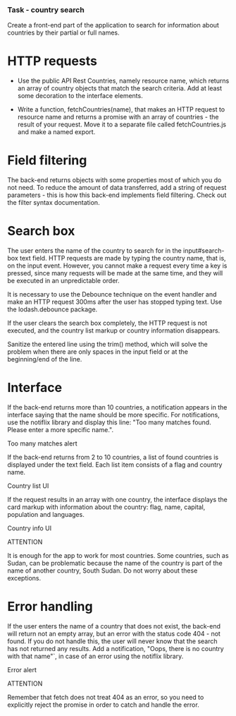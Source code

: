 ### Task - country search

Create a front-end part of the application to search for information about countries by their partial or full names. 

# HTTP requests

- Use the public API Rest Countries, namely resource name, which returns an array of country objects that match the search criteria. Add at least some decoration to the interface elements.

- Write a function, fetchCountries(name), that makes an HTTP request to resource name and returns a promise with an array of countries - the result of your request. Move it to a separate file called fetchCountries.js and make a named export.

# Field filtering

The back-end returns objects with some properties most of which you do not need. To reduce the amount of data transferred, add a string of request parameters - this is how this back-end implements field filtering. Check out the filter syntax documentation.

# Search box

The user enters the name of the country to search for in the input#search-box text field. HTTP requests are made by typing the country name, that is, on the input event. However, you cannot make a request every time a key is pressed, since many requests will be made at the same time, and they will be executed in an unpredictable order.

It is necessary to use the Debounce technique on the event handler and make an HTTP request 300ms after the user has stopped typing text. Use the lodash.debounce package.

If the user clears the search box completely, the HTTP request is not executed, and the country list markup or country information disappears.

Sanitize the entered line using the trim() method, which will solve the problem when there are only spaces in the input field or at the beginning/end of the line.

# Interface

If the back-end returns more than 10 countries, a notification appears in the interface saying that the name should be more specific. For notifications, use the notiflix library and display this line: "Too many matches found. Please enter a more specific name.".

Too many matches alert

If the back-end returns from 2 to 10 countries, a list of found countries is displayed under the text field. Each list item consists of a flag and country name.

Country list UI

If the request results in an array with one country, the interface displays the card markup with information about the country: flag, name, capital, population and languages.

Country info UI

ATTENTION

It is enough for the app to work for most countries. Some countries, such as Sudan, can be problematic because the name of the country is part of the name of another country, South Sudan. Do not worry about these exceptions.

# Error handling

If the user enters the name of a country that does not exist, the back-end will return not an empty array, but an error with the status code 404 - not found. If you do not handle this, the user will never know that the search has not returned any results. Add a notification, "Oops, there is no country with that name"`, in case of an error using the notiflix library.

Error alert

ATTENTION

Remember that fetch does not treat 404 as an error, so you need to explicitly reject the promise in order to catch and handle the error.
